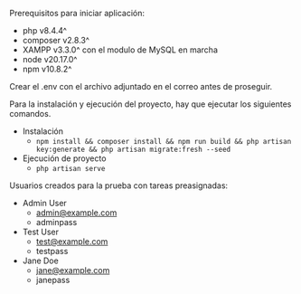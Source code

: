 Prerequisitos para iniciar aplicación:
- php v8.4.4^
- composer v2.8.3^
- XAMPP v3.3.0^ con el modulo de MySQL en marcha
- node v20.17.0^
- npm v10.8.2^

Crear el .env con el archivo adjuntado en el correo antes de proseguir.

Para la instalación y ejecución del proyecto, hay que ejecutar los siguientes comandos.

- Instalación
  - `npm install && composer install && npm run build && php artisan key:generate && php artisan migrate:fresh --seed`
- Ejecución de proyecto
  - `php artisan serve`

Usuarios creados para la prueba con tareas preasignadas:
- Admin User
  - admin@example.com
  - adminpass
- Test User
  - test@example.com
  - testpass
- Jane Doe
  - jane@example.com
  - janepass
